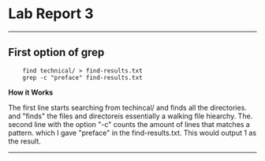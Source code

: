 # Lab Report 3
--- 
  ## First option of grep 
  ``` 
      find technical/ > find-results.txt
      grep -c "preface" find-results.txt
  ```
  **How it Works** 
  
  The first line starts searching from techincal/ and finds all the directories. 
  and "finds" the files and directoreis essentially a walking file hiearchy. The. 
  second line with the option "-c" counts the amount of lines that matches a pattern. 
  which I gave "preface" in the find-results.txt. This would output 1 as the result.
 
 --- 
  
   
